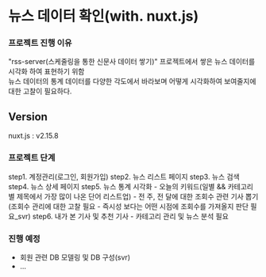 # 뉴스 데이터 확인(with. nuxt.js)

### 프로젝트 진행 이유

"rss-server(스케줄링을 통한 신문사 데이터 쌓기)" 프로젝트에서 쌓은 뉴스 데이터를 시각화 하여 표현하기 위함  
뉴스 데이터의 통계 데이터를 다양한 각도에서 바라보며 어떻게 시각화하여 보여줄지에 대한 고찰이 필요하다.

## Version

nuxt.js : v2.15.8

### 프로젝트 단계

step1. 계정관리(로그인, 회원가입)
step2. 뉴스 리스트 페이지
step3. 뉴스 검색
step4. 뉴스 상세 페이지
step5. 뉴스 통계 시각화 - 오늘의 키워드(일별 && 카테고리별 제목에서 가장 많이 나온 단어 리스트업) - 전 주, 전 달에 대한 조회수 관련 기사 뽑기
(조회수 관리에 대한 고찰 필요 - 즉시성 보다는 어떤 시점에 조회수를 가져올지 판단 필요\_svr)
step6. 내가 본 기사 및 추천 기사 - 카테고리 관리 및 뉴스 분석 필요

### 진행 예정

- 회원 관련 DB 모델링 및 DB 구성(svr)
- ...
